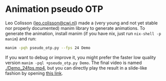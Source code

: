 # Animation pseudo OTP

Leo Colisson (leo.colisson@cwi.nl) made a (very young and not yet stable nor properly documented) manim library to generate animations. To generate the animation, install manim (if you have nix, just run `nix-shell -p manim`) and run:

```bash
manim -pqh pseudo_otp.py --fps 24 Demo
```

If you want to debug or improve it, you might prefer the faster low quality version `manim -pql +pseudo_otp.py Demo`. The final video is named [./Demo_24fps.mp4](./Demo_24fps.mp4), but you can directly play the result in a slide-like fashion by opening [this link](https://leo-colisson.github.io/blenderpoint-web/index.html?video=https://raw.githubusercontent.com/cschaffner/ModernCryptographyCourse/master/animations/2023_09_20_-_pseudo_otp/Demo_24fps.mp4).



